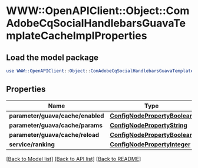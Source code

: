 # WWW::OpenAPIClient::Object::ComAdobeCqSocialHandlebarsGuavaTemplateCacheImplProperties

## Load the model package
```perl
use WWW::OpenAPIClient::Object::ComAdobeCqSocialHandlebarsGuavaTemplateCacheImplProperties;
```

## Properties
Name | Type | Description | Notes
------------ | ------------- | ------------- | -------------
**parameter/guava/cache/enabled** | [**ConfigNodePropertyBoolean**](ConfigNodePropertyBoolean.md) |  | [optional] 
**parameter/guava/cache/params** | [**ConfigNodePropertyString**](ConfigNodePropertyString.md) |  | [optional] 
**parameter/guava/cache/reload** | [**ConfigNodePropertyBoolean**](ConfigNodePropertyBoolean.md) |  | [optional] 
**service/ranking** | [**ConfigNodePropertyInteger**](ConfigNodePropertyInteger.md) |  | [optional] 

[[Back to Model list]](../README.md#documentation-for-models) [[Back to API list]](../README.md#documentation-for-api-endpoints) [[Back to README]](../README.md)



